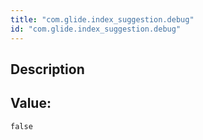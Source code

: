 ```yaml
---
title: "com.glide.index_suggestion.debug"
id: "com.glide.index_suggestion.debug"
---
```

## Description



## Value: 
```
false
```